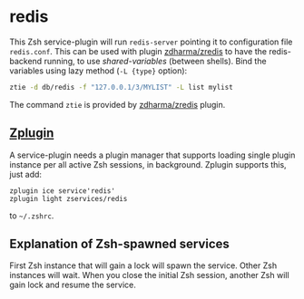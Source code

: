 # redis

This Zsh service-plugin will run `redis-server` pointing it to configuration file
`redis.conf`. This can be used with plugin [zdharma/zredis](https://github.com/zdharma/zredis)
to have the redis-backend running, to use *shared-variables* (between shells). Bind
the variables using lazy method (`-L {type}` option):

```zsh
ztie -d db/redis -f "127.0.0.1/3/MYLIST" -L list mylist
```

The command `ztie` is provided by [zdharma/zredis](https://github.com/zdharma/zredis) plugin.

## [Zplugin](https://github.com/zdharma/zplugin)

A service-plugin needs a plugin manager that supports loading single plugin instance
per all active Zsh sessions, in background. Zplugin supports this, just add:

```
zplugin ice service'redis'
zplugin light zservices/redis
```

to `~/.zshrc`.

## Explanation of Zsh-spawned services

First Zsh instance that will gain a lock will spawn the service. Other Zsh instances will
wait. When you close the initial Zsh session, another Zsh will gain lock and resume the
service.
